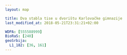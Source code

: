 ```yaml
---
layout: map

title: Dva stabla tise u dvorištu Karlovačke gimnazije
last_modified_at: 2018-05-21T23:31:21+02:00

WDPA: [555588999]
BioRaS: [240]
geoSrbija:
  L1_182: [36, 161]
---
```

